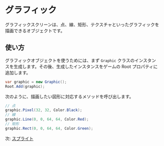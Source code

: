# グラフィック

グラフィックスクリーンは、点、線、矩形、テクスチャといったグラフィックを描画できるオブジェクトです。

## 使い方


グラフィックオブジェクトを使うためには、まず `Graphic` クラスのインスタンスを生成します。その後、生成したインスタンスをゲームの Root プロパティに追加します。

```cs
var graphic = new Graphic();
Root.Add(graphic);
```

次のように、描画したい図形に対応するメソッドを呼び出します。

```cs
// 点
graphic.Pixel(32, 32, Color.Black);
// 線
graphic.Line(0, 0, 64, 64, Color.Red);
// 矩形
graphic.Rect(0, 0, 64, 64, Color.Green);
```

次: [スプライト](sprite.md)